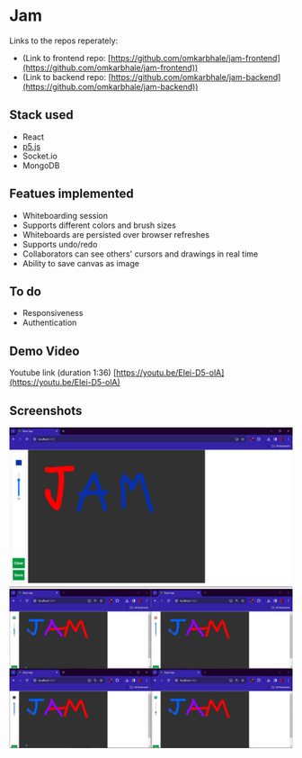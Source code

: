 # Jam
Links to the repos reperately:
- (Link to frontend repo: [https://github.com/omkarbhale/jam-frontend](https://github.com/omkarbhale/jam-frontend))
- (Link to backend repo: [https://github.com/omkarbhale/jam-backend](https://github.com/omkarbhale/jam-backend))

## Stack used
- React
- [p5.js](https://p5js.org/)
- Socket.io
- MongoDB

## Featues implemented
- Whiteboarding session
- Supports different colors and brush sizes
- Whiteboards are persisted over browser refreshes
- Supports undo/redo
- Collaborators can see others' cursors and drawings in real time
- Ability to save canvas as image

## To do
- Responsiveness
- Authentication

## Demo Video
Youtube link (duration 1:36) [https://youtu.be/EIei-D5-olA](https://youtu.be/EIei-D5-olA) 

## Screenshots
<img src="jam-frontend/demo/Screenshot_1.png" width=600px >
<img src="jam-frontend/demo/Screenshot_2.png" width=600px >
